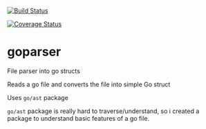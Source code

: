 [![Build Status](https://travis-ci.org/siesta/goparser.png)](https://travis-ci.org/siesta/goparser)

[![Coverage Status](https://coveralls.io/repos/siesta/goparser/badge.png)](https://coveralls.io/r/siesta/goparser)

goparser
========

File parser into go structs

Reads a go file and converts the file into simple Go struct

Uses `go/ast` package

`go/ast` package is really hard to traverse/understand, so i created a package to understand basic features of a go file.
